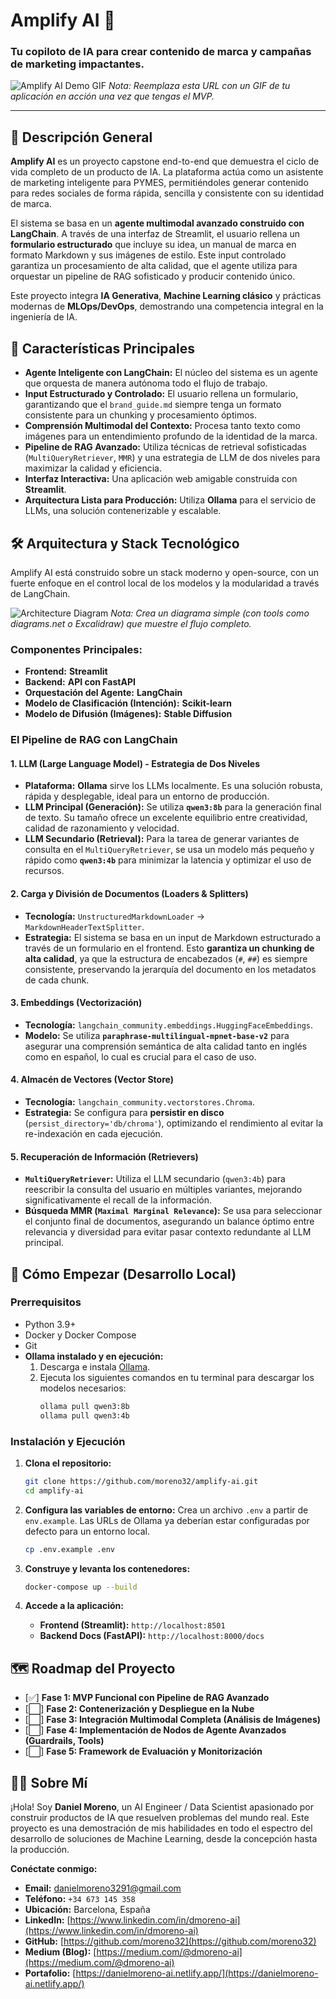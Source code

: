 # Amplify AI 🚀

### Tu copiloto de IA para crear contenido de marca y campañas de marketing impactantes.

![Amplify AI Demo GIF](https://your-image-placeholder.com/amplify-ai-demo.gif)
*Nota: Reemplaza esta URL con un GIF de tu aplicación en acción una vez que tengas el MVP.*

---

## 📝 Descripción General

**Amplify AI** es un proyecto capstone end-to-end que demuestra el ciclo de vida completo de un producto de IA. La plataforma actúa como un asistente de marketing inteligente para PYMES, permitiéndoles generar contenido para redes sociales de forma rápida, sencilla y consistente con su identidad de marca.

El sistema se basa en un **agente multimodal avanzado construido con LangChain**. A través de una interfaz de Streamlit, el usuario rellena un **formulario estructurado** que incluye su idea, un manual de marca en formato Markdown y sus imágenes de estilo. Este input controlado garantiza un procesamiento de alta calidad, que el agente utiliza para orquestar un pipeline de RAG sofisticado y producir contenido único.

Este proyecto integra **IA Generativa**, **Machine Learning clásico** y prácticas modernas de **MLOps/DevOps**, demostrando una competencia integral en la ingeniería de IA.

## 🌟 Características Principales

*   **Agente Inteligente con LangChain:** El núcleo del sistema es un agente que orquesta de manera autónoma todo el flujo de trabajo.
*   **Input Estructurado y Controlado:** El usuario rellena un formulario, garantizando que el `brand_guide.md` siempre tenga un formato consistente para un chunking y procesamiento óptimos.
*   **Comprensión Multimodal del Contexto:** Procesa tanto texto como imágenes para un entendimiento profundo de la identidad de la marca.
*   **Pipeline de RAG Avanzado:** Utiliza técnicas de retrieval sofisticadas (`MultiQueryRetriever`, `MMR`) y una estrategia de LLM de dos niveles para maximizar la calidad y eficiencia.
*   **Interfaz Interactiva:** Una aplicación web amigable construida con **Streamlit**.
*   **Arquitectura Lista para Producción:** Utiliza **Ollama** para el servicio de LLMs, una solución contenerizable y escalable.

## 🛠️ Arquitectura y Stack Tecnológico

Amplify AI está construido sobre un stack moderno y open-source, con un fuerte enfoque en el control local de los modelos y la modularidad a través de LangChain.

![Architecture Diagram](https://your-image-placeholder.com/architecture-diagram.png)
*Nota: Crea un diagrama simple (con tools como diagrams.net o Excalidraw) que muestre el flujo completo.*

### **Componentes Principales:**

*   **Frontend:** **Streamlit**
*   **Backend:** **API con FastAPI**
*   **Orquestación del Agente:** **LangChain**
*   **Modelo de Clasificación (Intención):** **Scikit-learn**
*   **Modelo de Difusión (Imágenes):** **Stable Diffusion**

### **El Pipeline de RAG con LangChain**

#### 1. LLM (Large Language Model) - Estrategia de Dos Niveles
*   **Plataforma:** **Ollama** sirve los LLMs localmente. Es una solución robusta, rápida y desplegable, ideal para un entorno de producción.
*   **LLM Principal (Generación):** Se utiliza **`qwen3:8b`** para la generación final de texto. Su tamaño ofrece un excelente equilibrio entre creatividad, calidad de razonamiento y velocidad.
*   **LLM Secundario (Retrieval):** Para la tarea de generar variantes de consulta en el `MultiQueryRetriever`, se usa un modelo más pequeño y rápido como **`qwen3:4b`** para minimizar la latencia y optimizar el uso de recursos.

#### 2. Carga y División de Documentos (Loaders & Splitters)
*   **Tecnología:** `UnstructuredMarkdownLoader` → `MarkdownHeaderTextSplitter`.
*   **Estrategia:** El sistema se basa en un input de Markdown estructurado a través de un formulario en el frontend. Esto **garantiza un chunking de alta calidad**, ya que la estructura de encabezados (`#`, `##`) es siempre consistente, preservando la jerarquía del documento en los metadatos de cada chunk.

#### 3. Embeddings (Vectorización)
*   **Tecnología:** `langchain_community.embeddings.HuggingFaceEmbeddings`.
*   **Modelo:** Se utiliza **`paraphrase-multilingual-mpnet-base-v2`** para asegurar una comprensión semántica de alta calidad tanto en inglés como en español, lo cual es crucial para el caso de uso.

#### 4. Almacén de Vectores (Vector Store)
*   **Tecnología:** `langchain_community.vectorstores.Chroma`.
*   **Estrategia:** Se configura para **persistir en disco** (`persist_directory='db/chroma'`), optimizando el rendimiento al evitar la re-indexación en cada ejecución.

#### 5. Recuperación de Información (Retrievers)
*   **`MultiQueryRetriever`:** Utiliza el LLM secundario (`qwen3:4b`) para reescribir la consulta del usuario en múltiples variantes, mejorando significativamente el recall de la información.
*   **Búsqueda MMR (`Maximal Marginal Relevance`):** Se usa para seleccionar el conjunto final de documentos, asegurando un balance óptimo entre relevancia y diversidad para evitar pasar contexto redundante al LLM principal.

## 🚀 Cómo Empezar (Desarrollo Local)

### **Prerrequisitos**

*   Python 3.9+
*   Docker y Docker Compose
*   Git
*   **Ollama instalado y en ejecución:**
    1.  Descarga e instala [Ollama](https://ollama.com/).
    2.  Ejecuta los siguientes comandos en tu terminal para descargar los modelos necesarios:
        ```bash
        ollama pull qwen3:8b
        ollama pull qwen3:4b
        ```

### **Instalación y Ejecución**

1.  **Clona el repositorio:**
    ```bash
    git clone https://github.com/moreno32/amplify-ai.git
    cd amplify-ai
    ```

2.  **Configura las variables de entorno:**
    Crea un archivo `.env` a partir de `env.example`. Las URLs de Ollama ya deberían estar configuradas por defecto para un entorno local.
    ```bash
    cp .env.example .env
    ```

3.  **Construye y levanta los contenedores:**
    ```bash
    docker-compose up --build
    ```

4.  **Accede a la aplicación:**
    *   **Frontend (Streamlit):** `http://localhost:8501`
    *   **Backend Docs (FastAPI):** `http://localhost:8000/docs`

## 🗺️ Roadmap del Proyecto

*   [✅] **Fase 1: MVP Funcional con Pipeline de RAG Avanzado**
*   [⬜️] **Fase 2: Contenerización y Despliegue en la Nube**
*   [⬜️] **Fase 3: Integración Multimodal Completa (Análisis de Imágenes)**
*   [⬜️] **Fase 4: Implementación de Nodos de Agente Avanzados (Guardrails, Tools)**
*   [⬜️] **Fase 5: Framework de Evaluación y Monitorización**

## 🧑‍💻 Sobre Mí

¡Hola! Soy **Daniel Moreno**, un AI Engineer / Data Scientist apasionado por construir productos de IA que resuelven problemas del mundo real. Este proyecto es una demostración de mis habilidades en todo el espectro del desarrollo de soluciones de Machine Learning, desde la concepción hasta la producción.

**Conéctate conmigo:**
*   **Email:** [danielmoreno3291@gmail.com](mailto:danielmoreno3291@gmail.com)
*   **Teléfono:** `+34 673 145 358`
*   **Ubicación:** Barcelona, España
*   **LinkedIn:** [https://www.linkedin.com/in/dmoreno-ai](https://www.linkedin.com/in/dmoreno-ai)
*   **GitHub:** [https://github.com/moreno32](https://github.com/moreno32)
*   **Medium (Blog):** [https://medium.com/@dmoreno-ai](https://medium.com/@dmoreno-ai)
*   **Portafolio:** [https://danielmoreno-ai.netlify.app/](https://danielmoreno-ai.netlify.app/)